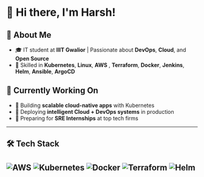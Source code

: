 # 👋 Hi there, I'm Harsh!

## 🚀 About Me
- 🎓 IT student at **IIIT Gwalior** | Passionate about **DevOps**, **Cloud**, and **Open Source**
- 🔧 Skilled in **Kubernetes**, **Linux**, **AWS** , **Terraform**, **Docker**, **Jenkins**, **Helm**, **Ansible**, **ArgoCD**

## 💼 Currently Working On
- 🚀 Building **scalable cloud-native apps** with Kubernetes  
- 🤖 Deploying **intelligent Cloud + DevOps systems** in production  
- 🌱 Preparing for **SRE Internships** at top tech firms  
---

## 🛠️ Tech Stack
![AWS](https://img.shields.io/badge/AWS-orange?style=flat&logo=amazonaws)
![Kubernetes](https://img.shields.io/badge/Kubernetes-blue?style=flat&logo=kubernetes)
![Docker](https://img.shields.io/badge/Docker-2496ED?style=flat&logo=docker)
![Terraform](https://img.shields.io/badge/Terraform-5C4EE5?style=flat&logo=terraform)
![Helm](https://img.shields.io/badge/Helm-0F1689?style=flat&logo=helm)
---

